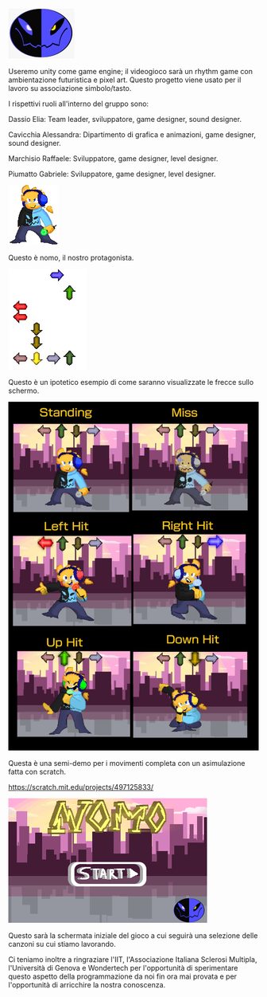 ![image](https://github.com/EliaDassio/PCTO/blob/main/assets_and_other_drawings/logo133x100.png)

Useremo unity come game engine; il videogioco sarà un rhythm game con ambientazione futuristica e pixel art. Questo progetto viene usato per il lavoro su associazione simbolo/tasto.

I rispettivi ruoli all'interno del gruppo sono:

Dassio Elia: Team leader, sviluppatore, game designer, sound designer.

Cavicchia Alessandra: Dipartimento di grafica e animazioni, game designer, sound designer.

Marchisio Raffaele: Sviluppatore, game designer, level designer.

Piumatto Gabriele: Sviluppatore, game designer, level designer.


![image](https://github.com/EliaDassio/PCTO/blob/main/assets_and_other_drawings/IdleNomo/000.png)


Questo è nomo, il nostro protagonista.


![image](https://github.com/EliaDassio/PCTO/blob/main/assets_and_other_drawings/arrows_example.png)


Questo è un ipotetico esempio di come saranno visualizzate le frecce sullo schermo.


![image](https://github.com/EliaDassio/PCTO/blob/main/assets_and_other_drawings/direction_sheet_test.png)


Questa è una semi-demo per i movimenti completa con un asimulazione fatta con scratch.


https://scratch.mit.edu/projects/497125833/


![image](https://github.com/EliaDassio/PCTO/blob/main/assets_and_other_drawings/titlescreen/000.png)


Questo sarà la schermata iniziale del gioco a cui seguirà una selezione delle canzoni su cui stiamo lavorando.


Ci teniamo inoltre a ringraziare l'IIT, l'Associazione Italiana Sclerosi Multipla, l'Università di Genova e Wondertech per l'opportunità di sperimentare questo aspetto della programmazione da noi fin ora mai provata e per l'opportunità di arricchire la nostra conoscenza.
